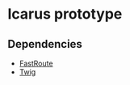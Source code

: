 # Icarus prototype

## Dependencies

- [FastRoute](https://github.com/nikic/FastRoute)
- [Twig](https://twig.symfony.com)